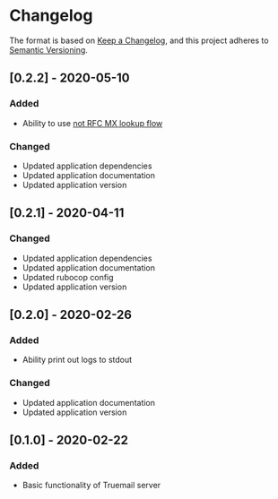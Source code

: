 # Changelog
The format is based on [Keep a Changelog](https://keepachangelog.com/en/1.0.0/), and this project adheres to [Semantic Versioning](https://semver.org/spec/v2.0.0.html).

## [0.2.2] - 2020-05-10

### Added

- Ability to use [not RFC MX lookup flow](https://github.com/rubygarage/truemail#not-rfc-mx-lookup-flow)

### Changed

- Updated application dependencies
- Updated application documentation
- Updated application version

## [0.2.1] - 2020-04-11

### Changed

- Updated application dependencies
- Updated application documentation
- Updated rubocop config
- Updated application version

## [0.2.0] - 2020-02-26

### Added

- Ability print out logs to stdout

### Changed

- Updated application documentation
- Updated application version

## [0.1.0] - 2020-02-22

### Added

- Basic functionality of Truemail server
